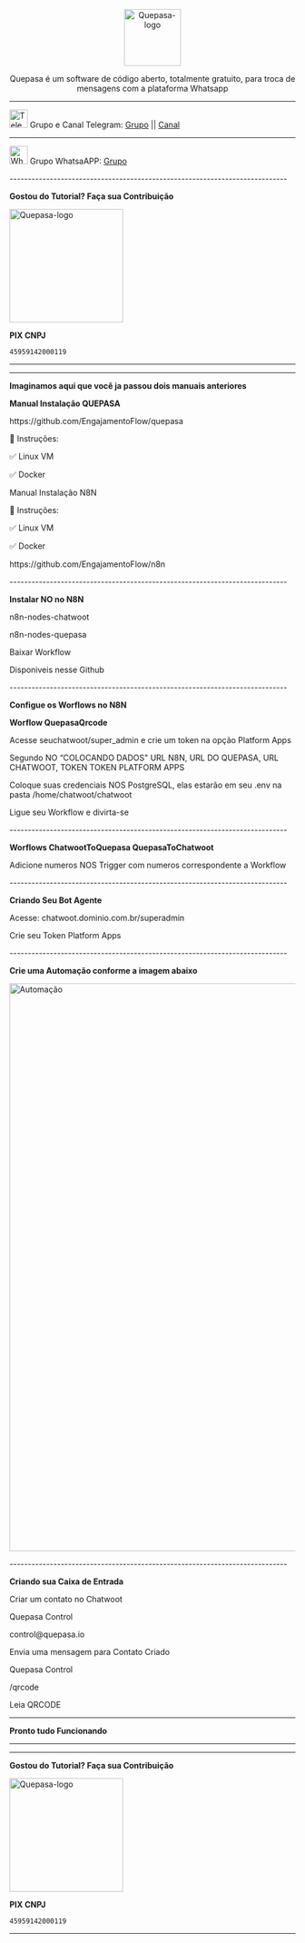 <p align="center">
	<img src="https://github.com/sufficit/sufficit-quepasa/raw/main/src/assets/favicon.png" alt="Quepasa-logo" width="100" />	
	<p align="center">Quepasa é um software de código aberto, totalmente gratuito, para troca de mensagens com a plataforma Whatsapp</p>
</p>
<hr />
<p align="left">
	<img src="https://telegram.org/favicon.ico" alt="Telegram-logo" width="32" />
	<span>Grupo e Canal Telegram: </span>
	<a href="https://t.me/quepasa_api" target="_blank">Grupo</a>
	<span> || </span>
	<a href="https://t.me/quepasa_channel" target="_blank">Canal</a>
</p>
<hr />
<p align="left">
	<img src="https://whatsapp.com/favicon.ico" alt="WhatsAPP-logo" width="32" />
	<span>Grupo WhatsaAPP: </span>
	<a href="https://chat.whatsapp.com/Cv5WfmujRzE09yQ6hagYim" target="_blank">Grupo</a>
</p>
----------------------------------------------------------------------------
</p>

**Gostou do Tutorial? Faça sua Contribuição**

<img src="https://github.com/EngajamentoFlow/quepasa/blob/main/Contribui%C3%A7%C3%A3o.png" alt="Quepasa-logo" width="200" />
</p>

**PIX CNPJ**

```
45959142000119	
```
----------------------------------------------------------------------------

----------------------------------------------------------------------------

**Imaginamos aqui que você ja passou dois manuais anteriores**

**Manual Instalação QUEPASA**
</p>
https://github.com/EngajamentoFlow/quepasa
</p>
🧰 Instruções:
</p>
✅  Linux VM
</p>
✅  Docker
</p>
Manual Instalação N8N
</p>
🧰 Instruções:
</p>
✅  Linux VM
</p>
✅  Docker
</p>
https://github.com/EngajamentoFlow/n8n
</p>
----------------------------------------------------------------------------

**Instalar NO no N8N**

n8n-nodes-chatwoot
</p>
n8n-nodes-quepasa
</p>
Baixar Workflow
</p>
Disponiveis nesse Github
</p>
----------------------------------------------------------------------------
</p>

**Configue os Worflows no N8N**

**Worflow QuepasaQrcode**

</p>
Acesse seuchatwoot/super_admin e crie um token na opção Platform Apps
</p>
Segundo NO “COLOCANDO DADOS" URL N8N, URL DO QUEPASA, URL CHATWOOT, TOKEN TOKEN PLATFORM APPS
</p>
Coloque suas credenciais NOS PostgreSQL, elas estarão em seu .env na pasta /home/chatwoot/chatwoot
</p>
Ligue seu Workflow e divirta-se 

</p>
----------------------------------------------------------------------------
</p>

**Worflows ChatwootToQuepasa QuepasaToChatwoot**

</p>
Adicione numeros NOS Trigger com numeros correspondente a Workflow
</p>
----------------------------------------------------------------------------

**Criando Seu Bot Agente**

Acesse: chatwoot.dominio.com.br/superadmin
</p>
Crie seu Token Platform Apps
</p>
----------------------------------------------------------------------------

**Crie uma Automação conforme a imagem abaixo**

<img src="https://github.com/EngajamentoFlow/quepasa/blob/main/Automa%C3%A7%C3%A3o.png" alt="Automação" width="1000" />
</p>
----------------------------------------------------------------------------

**Criando sua Caixa de Entrada**

Criar um contato no Chatwoot
</p>
Quepasa Control
</p>
control@quepasa.io
</p>
Envia uma mensagem para Contato Criado
</p>
Quepasa Control
</p>
/qrcode
</p>
Leia QRCODE
</p>

----------------------------------------------------------------------------


**Pronto tudo Funcionando**

----------------------------------------------------------------------------
----------------------------------------------------------------------------

**Gostou do Tutorial? Faça sua Contribuição**

<img src="https://github.com/EngajamentoFlow/quepasa/blob/main/Contribui%C3%A7%C3%A3o.png" alt="Quepasa-logo" width="200" />
</p>


**PIX CNPJ**

```
45959142000119	
```

----------------------------------------------------------------------------
